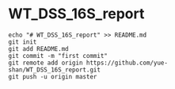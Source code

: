# WT_DSS_16S_report
```
echo "# WT_DSS_16S_report" >> README.md
git init
git add README.md
git commit -m "first commit"
git remote add origin https://github.com/yue-shan/WT_DSS_16S_report.git
git push -u origin master
```
             
